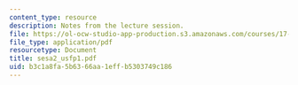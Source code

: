 ```yaml
---
content_type: resource
description: Notes from the lecture session.
file: https://ol-ocw-studio-app-production.s3.amazonaws.com/courses/17-55j-introduction-to-latin-american-studies-fall-2006/b3c1a8fa5b6366aa1effb5303749c186_sesa2_usfp1.pdf
file_type: application/pdf
resourcetype: Document
title: sesa2_usfp1.pdf
uid: b3c1a8fa-5b63-66aa-1eff-b5303749c186
---
```


